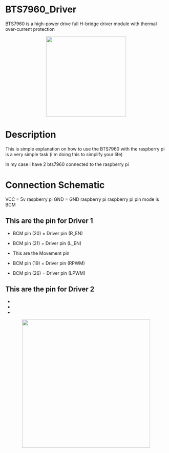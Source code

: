 # BTS7960_Driver
BTS7960 is a  high-power drive full H-bridge driver module with thermal over-current protection

<p align="center">
  <img src="https://raw.githubusercontent.com/The-GUY-2024/BTS7960_Driver/main/src/bts7960.jpg" width="250" />
</p>

# Description
This is simple explanation on how to use the BTS7960 with the raspberry pi is a very simple task 
(i'm doing this to simplify your life)

In my case i have 2 bts7960 connected to the raspberry pi

# Connection Schematic
VCC = 5v raspberry pi
GND = GND raspberry pi
raspberry pi pin mode is BCM 

## This are the pin for Driver 1 

* BCM pin (20) = Driver pin (R_EN) 

* BCM pin (21) = Driver pin (L_EN)
             
* This are the Movement pin 

* BCM pin (19) = Driver pin (RPWM)

* BCM pin (26) = Driver pin (LPWM)
             
## This are the pin for Driver 2

*

*

*
             
<p align="center">
  <img src="https://raw.githubusercontent.com/The-GUY-2024/BTS7960_Driver/main/src/rsp.png" width="400" />


</p>
